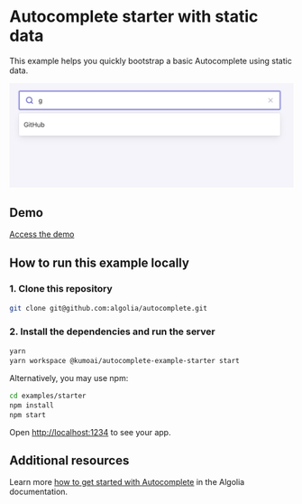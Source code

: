 # Autocomplete starter with static data

This example helps you quickly bootstrap a basic Autocomplete using static data.

<p align="center"><img src="capture.jpg" alt="A capture of the Autocomplete starter using static data" /></p>

## Demo

[Access the demo](https://codesandbox.io/s/github/algolia/autocomplete/tree/next/examples/starter)

## How to run this example locally

### 1. Clone this repository

```sh
git clone git@github.com:algolia/autocomplete.git
```

### 2. Install the dependencies and run the server

```sh
yarn
yarn workspace @kumoai/autocomplete-example-starter start
```

Alternatively, you may use npm:

```sh
cd examples/starter
npm install
npm start
```

Open <http://localhost:1234> to see your app.

## Additional resources
Learn more [how to get started with Autocomplete](https://www.algolia.com/doc/ui-libraries/autocomplete/introduction/getting-started/) in the Algolia documentation.

